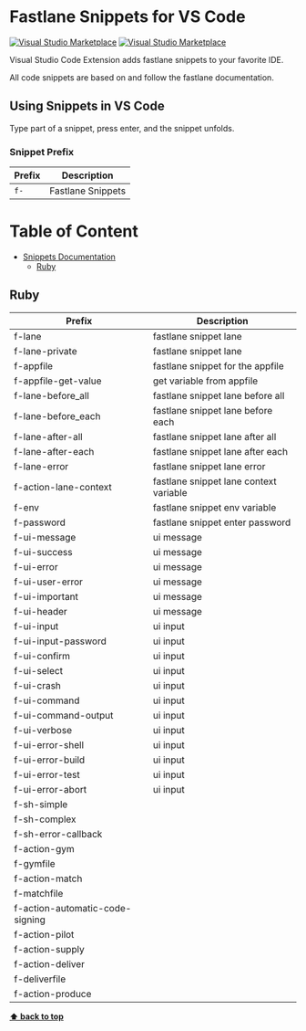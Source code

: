 # Fastlane Snippets for VS Code

[![Visual Studio Marketplace](https://vsmarketplacebadge.apphb.com/version/fivethree.vscode-fastlane-snippets.svg?style=flat-square)](https://marketplace.visualstudio.com/items?itemName=fivethree.vscode-fastlane-snippets)
[![Visual Studio Marketplace](https://vsmarketplacebadge.apphb.com/installs/fivethree.vscode-fastlane-snippets.svg?style=flat-square)](https://marketplace.visualstudio.com/items?itemName=fivethree.vscode-fastlane-snippets)

Visual Studio Code Extension adds fastlane snippets to your favorite IDE.

All code snippets are based on and follow the fastlane documentation.

## Using Snippets in VS Code

Type part of a snippet, press enter, and the snippet unfolds.

### Snippet Prefix

| Prefix | Description       |
| ------ | ----------------- |
| `f-`   | Fastlane Snippets |

# Table of Content

- [Snippets Documentation](#snippets-documentation)
  - [Ruby](#ruby)

## Ruby

| Prefix                          | Description                            |
| ------------------------------- | -------------------------------------- |
| f-lane                          | fastlane snippet lane                  |
| f-lane-private                  | fastlane snippet lane                  |
| f-appfile                       | fastlane snippet for the appfile       |
| f-appfile-get-value             | get variable from appfile              |
| f-lane-before_all               | fastlane snippet lane before all       |
| f-lane-before_each              | fastlane snippet lane before each      |
| f-lane-after-all                | fastlane snippet lane after all        |
| f-lane-after-each               | fastlane snippet lane after each       |
| f-lane-error                    | fastlane snippet lane error            |
| f-action-lane-context           | fastlane snippet lane context variable |
| f-env                           | fastlane snippet env variable          |
| f-password                      | fastlane snippet enter password        |
| f-ui-message                    | ui message                             |
| f-ui-success                    | ui message                             |
| f-ui-error                      | ui message                             |
| f-ui-user-error                 | ui message                             |
| f-ui-important                  | ui message                             |
| f-ui-header                     | ui message                             |
| f-ui-input                      | ui input                               |
| f-ui-input-password             | ui input                               |
| f-ui-confirm                    | ui input                               |
| f-ui-select                     | ui input                               |
| f-ui-crash                      | ui input                               |
| f-ui-command                    | ui input                               |
| f-ui-command-output             | ui input                               |
| f-ui-verbose                    | ui input                               |
| f-ui-error-shell                | ui input                               |
| f-ui-error-build                | ui input                               |
| f-ui-error-test                 | ui input                               |
| f-ui-error-abort                | ui input                               |
| f-sh-simple                     |
| f-sh-complex                    |
| f-sh-error-callback             |
| f-action-gym                    |
| f-gymfile                       |
| f-action-match                  |
| f-matchfile                     |
| f-action-automatic-code-signing |
| f-action-pilot                  |
| f-action-supply                 |
| f-action-deliver                |
| f-deliverfile                   |
| f-action-produce                |

**[⬆ back to top](#table-of-content)**
